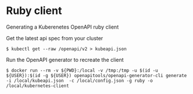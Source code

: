 # Ruby client

Generating a Kuberenetes OpenAPI ruby client

Get the latest api spec from your cluster

```
$ kubectl get --raw /openapi/v2 > kubeapi.json
```

Run the OpenAPI generator to recreate the client

```
$ docker run --rm -v ${PWD}:/local -v /tmp:/tmp -u $(id -u ${USER}):$(id -g ${USER}) openapitools/openapi-generator-cli generate -i /local/kubeapi.json  -c /local/config.json -g ruby -o /local/kubernetes-client
```

